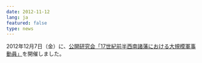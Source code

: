 ```yaml
---
date: 2012-11-12
lang: ja
featured: false
type: news
---
```

2012年12月7日（金）に、<a href="/news/2012/20121207seinan.pdf" target="_blank">公開研究会「17世紀前半西南諸藩における大規模軍事動員」</a>を開催しました。
